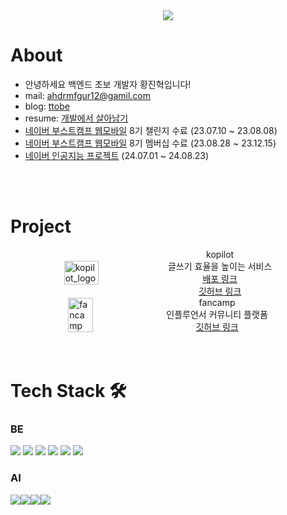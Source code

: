 <div align="center">

<img src="https://capsule-render.vercel.app/api?type=waving&color=0:bbd2c5,50:536976,100:292e49&height=150&section=header&text=👋&fontSize=40&fontColor=dddfeb&fontAlignY=30&fontAlign=50" />
</div>

# About

- 안녕하세요 백엔드 초보 개발자 황진혁입니다!
- mail: ahdrmfgur12@gamil.com
- blog: [ttobe](https://velog.io/@ttobe/posts)
- resume: [개발에서 살아남기](https://ttobe.notion.site/bee3b6fea5f14a3d8a42559bbaa78af6?pvs=4)
- [네이버 부스트캠프 웹모바일](https://boostcamp.connect.or.kr/program_wm.html) 8기 챌린지 수료 (23.07.10 ~ 23.08.08)
- [네이버 부스트캠프 웹모바일](https://boostcamp.connect.or.kr/program_wm.html) 8기 멤버십 수료 (23.08.28 ~ 23.12.15)
- [네이버 인공지능 프로젝트](https://github.com/kopilot2024/kopilot) (24.07.01 ~ 24.08.23)

<br>
<br>

# Project

<div style="display: flex; justify-content: center; align-items: center;">
    <img src="https://github.com/user-attachments/assets/36af89d3-1881-4b00-b679-9b4b558aec60" alt="kopilot_logo" style="width: 33%; display: inline-block;">
    
<div style="display: flex; justify-content: center; align-items: center; flex-direction: column">
    <div>kopilot</div>
    글쓰기 효율을 높이는 서비스
    <a href="https://kopilot.kro.kr/">배포 링크</a>
    <a href="https://github.com/kopilot2024/kopilot">깃허브 링크</a>
</div>
</div>

<div style="display: flex; justify-content: center; align-items: center; gap: 1rem;">
    <img src="https://github.com/ttobe/ttobe/assets/101859033/3b0a827d-c0ab-4b4e-89ff-8a9d3d4ec296" alt="fancamp" style="width: 28%; display: inline-block;">
    
<div style="display: flex; justify-content: center; align-items: center; flex-direction: column">
    <div>fancamp</div>
    인플루언서 커뮤니티 플랫폼
    <a href="https://github.com/boostcampwm2023/web02-fancamp">깃허브 링크</a>
</div>
</div>

<br>
<br>

# Tech Stack 🛠

### BE

<img src="https://img.shields.io/badge/-NestJS-%23E0234E?logo=NestJS&logoColor=white"/> <img src="https://img.shields.io/badge/-Node.js-%23339933?logo=Node.js&logoColor=white"/> <img src="https://img.shields.io/badge/-Express-%23000000?logo=Express&logoColor=white"/> <img src="https://img.shields.io/badge/-MySQL-%234479A1?logo=MySQL&logoColor=white"/> <img src="https://img.shields.io/badge/-Spring-%236DB33F?logo=Spring&logoColor=white"/>
<img src="https://img.shields.io/badge/-Java-%23007396?logo=Java&logoColor=white"/>

### AI

<img src="https://img.shields.io/badge/Python-3776AB?style=plastic&logo=Python&logoColor=white"/><img src="https://img.shields.io/badge/PyTorch-EE4C2C?style=plastic&logo=PyTorch&logoColor=white"/><img src="https://img.shields.io/badge/TensorFlow-FF6F00?style=plastic&logo=TensorFlow&logoColor=white"/><img src="https://img.shields.io/badge/Keras-D00000?style=plastic&logo=Keras&logoColor=white"/>
